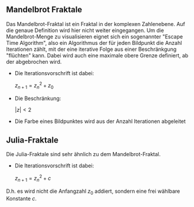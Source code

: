 ## Mandelbrot Fraktale ##

Das Mandelbrot-Fraktal ist ein Fraktal in der komplexen Zahlenebene. Auf die
genaue Definition wird hier nicht weiter eingegangen. Um die Mandelbrot-Menge zu
visualisieren eignet sich ein sogenannter "Escape Time Algorithm", also ein
Algorithmus der für jeden Bildpunkt die Anzahl Iterationen zählt, mit der eine
iterative Folge aus einer Beschränkgung "flüchten" kann. Dabei wird auch eine
maximale obere Grenze definiert, ab der abgebrochen wird.

* Die Iterationsvorschrift ist dabei:

	$z_{n+1} = z_n^2 + z_0$


* Die Beschränkung:

	$|z| < 2$

* Die Farbe eines Bildpunktes wird aus der Anzahl Iterationen abgeleitet


## Julia-Fraktale ##

Die Julia-Fraktale sind sehr ähnlich zu dem Mandelbrot-Fraktal.

* Die Iterationsvorschrift ist dabei:

	$z_{n+1} = z_n^2 + c$

D.h. es wird nicht die Anfangzahl $z_0$ addiert, sondern eine frei wählbare
Konstante $c$.
